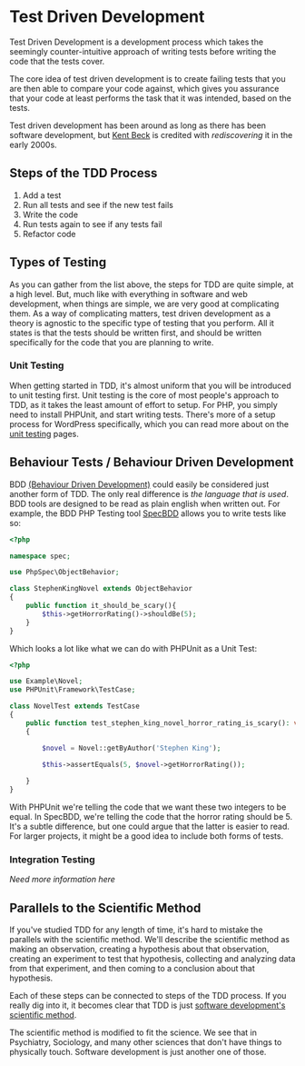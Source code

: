 # Test Driven Development

Test Driven Development is a development process which takes the seemingly counter-intuitive approach of writing tests before writing the code that the tests cover.

The core idea of test driven development is to create failing tests that you are then able to compare your code against, which gives you assurance that your code at least performs the task that it was intended, based on the tests.

Test driven development has been around as long as there has been software development, but [Kent Beck](https://en.wikipedia.org/wiki/Kent_Beck) is credited with *rediscovering* it in the early 2000s.

## Steps of the TDD Process

1. Add a test
1. Run all tests and see if the new test fails
1. Write the code
1. Run tests again to see if any tests fail
1. Refactor code

## Types of Testing

As you can gather from the list above, the steps for TDD are quite simple, at a high level. But, much like with everything in software and web development, when things are simple, we are very good at complicating them. As a way of complicating matters, test driven development as a theory is agnostic to the specific type of testing that you perform. All it states is that the tests should be written first, and should be written specifically for the code that you are planning to write.

### Unit Testing

When getting started in TDD, it's almost uniform that you will be introduced to unit testing first. Unit testing is the core of most people's approach to TDD, as it takes the least amount of effort to setup. For PHP, you simply need to install PHPUnit, and start writing tests. There's more of a setup process for WordPress specifically, which you can read more about on the [unit testing](unit_testing.md) pages.

## Behaviour Tests / Behaviour Driven Development

BDD [(Behaviour Driven Development)](bdd.md) could easily be considered just another form of TDD. The only real difference is _the language that is used_. BDD tools are designed to be read as plain english when written out. For example, the BDD PHP Testing tool [SpecBDD](http://www.phpspec.net/) allows you to write tests like so:

```php
<?php

namespace spec;

use PhpSpec\ObjectBehavior;

class StephenKingNovel extends ObjectBehavior
{
    public function it_should_be_scary(){
        $this->getHorrorRating()->shouldBe(5);
    }
}
```

Which looks a lot like what we can do with PHPUnit as a Unit Test:

```php
<?php

use Example\Novel;
use PHPUnit\Framework\TestCase;

class NovelTest extends TestCase
{
    public function test_stephen_king_novel_horror_rating_is_scary(): void
    {

        $novel = Novel::getByAuthor('Stephen King');
        
        $this->assertEquals(5, $novel->getHorrorRating());

    }
}
```

With PHPUnit we're telling the code that we want these two integers to be equal. In SpecBDD, we're telling the code that the horror rating should be 5. It's a subtle difference, but one could argue that the latter is easier to read. For larger projects, it might be a good idea to include both forms of tests.

### Integration Testing

_Need more information here_

## Parallels to the Scientific Method

If you've studied TDD for any length of time, it's hard to mistake the parallels with the scientific method. We'll describe the scientific method as making an observation, creating a hypothesis about that observation, creating an experiment to test that hypothesis, collecting and analyzing data from that experiment, and then coming to a conclusion about that hypothesis.

Each of these steps can be connected to steps of the TDD process. If you really dig into it, it becomes clear that TDD is just [software development's scientific method](https://travis-weston.medium.com/software-development-is-the-scientific-method-b5edbf6dafc0).

The scientific method is modified to fit the science. We see that in Psychiatry, Sociology, and many other sciences that don't have things to physically touch. Software development is just another one of those.
